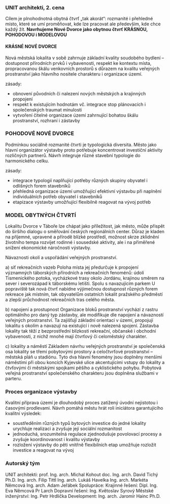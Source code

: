 ### UNIT architekti, 2. cena

Cílem je plnohodnotná obytná čtvrť „tak akorát“: rozmanité i přehledné místo, které se umí proměňovat, kde lze pracovat ale především, kde chce každý žít.
__Navrhujeme Nové Dvorce jako obytnou čtvrť KRÁSNOU, POHODOVOU i MODELOVOU__

#### KRÁSNÉ NOVÉ DVORCE
Nová městská lokalita v sobě zahrnuje základní kvality soudobého bydlení – dostupnost přírodních prvků i vybavenosti, respekt ke kontextu místa, propracovanou škálu venkovních prostorů s důrazem na kvalitu veřejných prostranství jako hlavního nositele charakteru i organizace území.

zásady:
- obnovení původních či nalezení nových městských a krajinných propojení
- respekt k existujícím hodnotám vč. integrace stop plánovacích i společenských traumat minulosti
- vytvoření čitelné organizace území zahrnující bohatou škálu prostranství, rozhraní i zástavby

### POHODOVÉ NOVÉ DVORCE
Podmínkou sociálně rozmanité čtvrti je typologická diversita. Město jako hlavní organizátor výstavby proto potřebuje koncentrovat investiční aktivity rozličných partnerů. Návrh integruje různé stavební typologie do harmonického celku.

zásady:
- integrace typologií naplňující potřeby různých skupiny obyvatel i odlišných forem stavebníků
- přehledná organizace území umožňující efektivní výstavbu při naplnění individuálních potřeb obyvatel i stavebníků
- etapizace výstavby umožňující flexibilně reagovat na vývoj potřeb

### MODEL OBYTNÝCH ČTVRTÍ
Lokalitu Dvorce v Táboře lze chápat jako příležitost, jak město, může přispět do širšího dialogu o směřování českých regionálních center. Důraz je kladen na příjemné, upravené a přírodě blízké prostředí, možnost skrze zklidnění životního tempa rozvíjet rodinné i sousedské aktivity, ale i na přiměřené snížení ekonomické náročnosti výstavby.

Návaznosti okolí a uspořádání veřejných prostranství.

a) síť rekreačních vazeb
Poloha místa jej předurčuje k propojení významných táborských přírodních a rekreačních fenoménů: údolí Tismenického potoka, vycházkové trasy okolo Jordánu, krajinou směrem na sever i severozápad k táborskému letišti. Spolu s navazujícím parkem U popraviště tak nová čtvrť nabídne výjimečnou dostupnost různých forem rekreace jak místním, tak obyvatelům ostatních lokalit pražského předměstí a zlepší průchodnost rekreačních tras celého města.

b) napojení a prostupnost
Organizace bloků prostranství vychází z rastru optimálního pro daný typ zástavby, ale modifikuje dle napojení a návazností veřejných prostranství. Ta zajišťují základní orientaci v území, propojují lokalitu s okolím a navazují na existující i nově nalezená spojení. Zástavba lokality tak těží z bezprostřední blízkosti rekreační, občanské i obchodní vybavenosti, z nichž mnohé mají čtvrťový či celoměstský charakter.

c) lokality a náměstí
Základem návrhu veřejných prostranství je společenská osa lokality se třemi pobytovými prostory a celočtvrťové prostranství – městská pláň u stadiónu. Tyto dva hlavní fenomény jsou doplněny menšími náměstími při obou koncích Kyjevské ulice akcentujícími vstupy do lokality a čtvťovými či městskými spojkami pěšího a cyklistického pohybu. Pobytová veřejná prostranství společenského charakteru jsou doplněna službami v parteru.

### Proces organizace výstavby 
Kvalitní příprava území je dlouhodobý proces zatížený úvodní nejistotou i časovými prodlevami. Návrh pomáhá městu hrát roli iniciátora garantujícího kvalitní výsledek:
- soustředěním různých typů bytových investice do jedné lokality urychluje realizaci a zvyšuje její sociální rozmanitost
- jednoduchá, srozumitelná regulace zjednodušuje povolovací procesy a zvyšuje koordinovanost i kvalitu výstavby
- rozložení výstavby do pěti vnitřně flexibilních etap umožňuje rozložit investice a reagovat na vývoj

### Autorský tým
UNIT architekti:
prof. Ing. arch. Michal Kohout
doc. Ing. arch. David Tichý Ph.D.
Ing. arch. Filip Tittl
Ing. arch. Lukáš Havelka
Ing. arch. Markéta Němcová
Ing. arch. Adam Jeřábek
Spolupráce:
Krajinné řešení: Dipl. Ing. Eva Němcová Pr Larch
Dopravní řešení: Ing. Květoslav Syrový
Městské inženýrství: Ing. Petr Hrdlička
Development: Ing. arch. Jaromír Hainc Ph.D. 